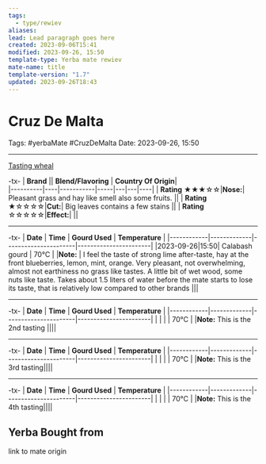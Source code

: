 ```yaml
---
tags:
  - type/rewiev
aliases: 
lead: Lead paragraph goes here
created: 2023-09-06T15:41
modified: 2023-09-26, 15:50
template-type: Yerba mate rewiev
mate-name: title
template-version: "1.7"
updated: 2023-09-26T18:43
---
```


# Cruz De Malta

Tags: #yerbaMate #CruzDeMalta
Date: 2023-09-26, 15:50

--- 

[Tasting wheal](../Assets/Images/CigarAdvisorTastingWheel.jpg)

-tx-
| **Brand**  || **Blend/Flavoring** | **Country Of Origin**|   
|----------|----|-----------|-----|---|---|----|
| **Rating**  ★★★☆☆|**Nose:**| Pleasant grass and hay like smell also some fruits.  ||
| **Rating**  ★☆☆☆☆|**Cut:**| Big leaves contains a few stains ||
| **Rating**  ☆☆☆☆☆|**Effect:**|  ||

---
-tx-
| **Date**   | **Time** | **Gourd Used** | **Temperature** |
|------------|-------------|----------------------|-----------------------|
|2023-09-26|15:50| Calabash gourd | 70°C |
|**Note:** | I feel the taste of strong lime after-taste, hay at the front blueberries, lemon, mint, orange. Very pleasant, not overwhelming, almost not earthiness no grass like tastes. A little bit of wet wood, some nuts like taste. Takes about 1.5 liters of water before the mate starts to lose its taste, that is relatively low compared to other brands |||

---
-tx-
| **Date**  | **Time** | **Gourd Used** | **Temperature** |
|------------|-------------|----------------------|-----------------------|
| | | | 70°C |
|**Note:** This is the 2nd tasting ||||

---
-tx-
| **Date**   | **Time** | **Gourd Used** | **Temperature** |
|------------|-------------|----------------------|-----------------------|
| | | | 70°C |
|**Note:** This is the 3rd tasting||||

---
-tx-
| **Date**   | **Time** | **Gourd Used** | **Temperature** |
|------------|-------------|----------------------|-----------------------|
| | | | 70°C |
|**Note:** This is the 4th tasting||||

## Yerba Bought from

link to mate origin 